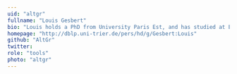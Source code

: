 ```yaml
---
uid: "altgr"
fullname: "Louis Gesbert"
bio: "Louis holds a PhD from University Paris Est, and has studied at EnsIIE, University of Manchester and University of Tokyo. He has a strong background on programming languages and distribution, and was one of the architects behind the Opa language developed at MLstate. He joined [OCamlPro](https://www.ocamlpro.com/) in November 2012 and contributes extensively to [OPAM](http://opam.ocaml.org/)."
homepage: "http://dblp.uni-trier.de/pers/hd/g/Gesbert:Louis"
github: "AltGr"
twitter:
role: "tools"
photo: "altgr"
---
```

